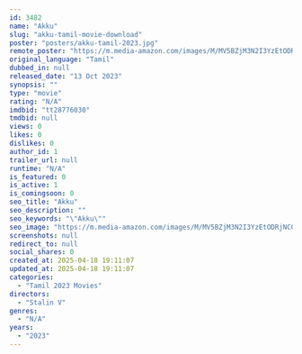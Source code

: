 ```yaml
---
id: 3482
name: "Akku"
slug: "akku-tamil-movie-download"
poster: "posters/akku-tamil-2023.jpg"
remote_poster: "https://m.media-amazon.com/images/M/MV5BZjM3N2I3YzEtODRjNC00ZDJkLWJlMmEtZmYyYWExODhmM2I5XkEyXkFqcGdeQXVyMTA4MzQ4NzMw._V1_SX300.jpg"
original_language: "Tamil"
dubbed_in: null
released_date: "13 Oct 2023"
synopsis: ""
type: "movie"
rating: "N/A"
imdbid: "tt28776030"
tmdbid: null
views: 0
likes: 0
dislikes: 0
author_id: 1
trailer_url: null
runtime: "N/A"
is_featured: 0
is_active: 1
is_comingsoon: 0
seo_title: "Akku"
seo_description: ""
seo_keywords: "\"Akku\""
seo_image: "https://m.media-amazon.com/images/M/MV5BZjM3N2I3YzEtODRjNC00ZDJkLWJlMmEtZmYyYWExODhmM2I5XkEyXkFqcGdeQXVyMTA4MzQ4NzMw._V1_SX300.jpg"
screenshots: null
redirect_to: null
social_shares: 0
created_at: 2025-04-18 19:11:07
updated_at: 2025-04-18 19:11:07
categories:
  - "Tamil 2023 Movies"
directors:
  - "Stalin V"
genres:
  - "N/A"
years:
  - "2023"
---
```

